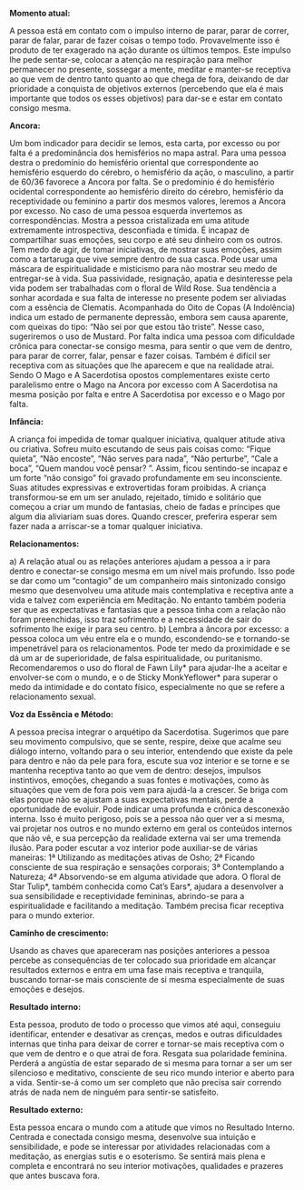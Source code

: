  **Momento atual:**

 A pessoa está em contato com o impulso interno de parar, parar de correr, parar de falar, parar de fazer coisas o tempo todo. Provavelmente isso é produto de ter exagerado na ação durante os últimos tempos. Este impulso lhe pede sentar-se, colocar a atenção na respiração para melhor permanecer no presente, sossegar a mente, meditar e manter-se receptiva ao que vem de dentro tanto quanto ao que chega de fora, deixando de dar prioridade a conquista de objetivos externos (percebendo que ela é mais importante que todos os esses objetivos) para dar-se e estar em contato consigo mesma.  
 
 
 **Ancora:**
 
 Um bom indicador para decidir se lemos, esta carta, por excesso ou por falta é a predominância dos hemisférios no mapa astral. Para uma pessoa destra o predomínio do hemisfério oriental que correspondente ao hemisfério esquerdo do cérebro, o hemisfério da ação, o masculino, a partir de 60/36 favorece a Ancora por falta. Se o predomínio é do hemisfério ocidental correspondente ao hemisfério direito do cérebro, hemisfério da receptividade ou feminino a partir dos mesmos valores, leremos a Ancora por excesso. No caso de uma pessoa esquerda invertemos as correspondências. Mostra a pessoa cristalizada em uma atitude extremamente introspectiva, desconfiada e tímida. É incapaz de compartilhar suas emoções, seu corpo e até seu dinheiro com os outros. Tem medo de agir, de tomar iniciativas, de mostrar suas emoções, assim como a tartaruga que vive sempre dentro de sua casca. Pode usar uma máscara de espiritualidade e misticismo para não mostrar seu medo de entregar-se à vida. Sua passividade, resignação, apatia e desinteresse pela vida podem ser trabalhadas com o floral de Wild Rose. Sua tendência a sonhar acordada e sua falta de interesse no presente podem ser aliviadas com a essência de Clematis. Acompanhada do Oito de Copas (A Indolência) indica um estado de permanente depressão, embora sem causa aparente, com queixas do tipo: “Não sei por que estou tão triste”. Nesse caso, sugeriremos o uso de Mustard. Por falta indica uma pessoa com dificuldade crônica para conectar-se consigo mesma, para sentir o que vem de dentro, para parar de correr, falar, pensar e fazer coisas. Também é difícil ser receptiva com as situações que lhe aparecem e que na realidade atrai. Sendo O Mago e A Sacerdotisa opostos complementares existe certo paralelismo entre o Mago na Ancora por excesso com A Sacerdotisa na mesma posição por falta e entre A Sacerdotisa por excesso e o Mago por falta. 


**Infância:**

 A criança foi impedida de tomar qualquer iniciativa, qualquer atitude ativa ou criativa. Sofreu muito escutando de seus pais coisas como: “Fique quieta”, “Não encoste”, “Não serves para nada”, “Não perturbe”, “Cale a boca”, “Quem mandou você pensar? ”. Assim, ficou sentindo-se incapaz e um forte “não consigo” foi gravado profundamente em seu inconsciente. Suas atitudes expressivas e extrovertidas foram proibidas. A criança transformou-se em um ser anulado, rejeitado, tímido e solitário que começou a criar um mundo de fantasias, cheio de fadas e príncipes que algum dia aliviariam suas dores. Quando crescer, preferira esperar sem fazer nada a arriscar-se a tomar qualquer iniciativa. 


**Relacionamentos:**

 a) A relação atual ou as relações anteriores ajudam a pessoa a ir para dentro e conectar-se consigo mesma em um nível mais profundo. Isso pode se dar como um “contagio” de um companheiro mais sintonizado consigo mesmo que desenvolveu uma atitude mais contemplativa e receptiva ante a vida e talvez com experiência em Meditação. No entanto também poderia ser que as expectativas e fantasias que a pessoa tinha com a relação não foram preenchidas, isso traz sofrimento e a necessidade de sair do sofrimento lhe exige ir para seu centro. b) Lembra a âncora por excesso: a pessoa coloca um véu entre ela e o mundo, escondendo-se e tornando-se impenetrável para os relacionamentos. Pode ter medo da proximidade e se dá um ar de superioridade, de falsa espiritualidade, ou puritanismo. Recomendaremos o uso do floral de Fawn Lily* para ajudar-lhe a aceitar e envolver-se com o mundo, e o de Sticky MonkYeflower* para superar o medo da intimidade e do contato físico, especialmente no que se refere a relacionamento sexual. 


**Voz da Essência e Método:**

 A pessoa precisa integrar o arquétipo da Sacerdotisa. Sugerimos que pare seu movimento compulsivo, que se sente, respire, deixe que acalme seu diálogo interno, voltando para o seu interior, entendendo que existe da pele para dentro e não da pele para fora, escute sua voz interior e se torne e se mantenha receptiva tanto ao que vem de dentro: desejos, impulsos instintivos, emoções, chegando a suas fontes e motivações, como às situações que vem de fora pois vem para ajudá-la a crescer. Se briga com elas porque não se ajustam a suas expectativas mentais, perde a oportunidade de evoluir. Pode indicar uma profunda e crônica desconexão interna. Isso é muito perigoso, pois se a pessoa não quer ver a si mesma, vai projetar nos outros e no mundo externo em geral os conteúdos internos que não vê, e sua percepção da realidade externa vai ser uma tremenda ilusão. Para poder escutar a voz interior pode auxiliar-se de várias maneiras: 1ª Utilizando as meditações ativas de Osho; 2ª Ficando consciente de sua respiração e sensações corporais; 3ª Contemplando a Natureza; 4ª Absorvendo-se em alguma atividade que adora. O floral de Star Tulip*, também conhecida como Cat’s Ears*, ajudara a desenvolver a sua sensibilidade e receptividade femininas, abrindo-se para a espiritualidade e facilitando a meditação. Também precisa ficar receptiva para o mundo exterior. 


**Caminho de crescimento:**

 Usando as chaves que apareceram nas posições anteriores a pessoa percebe as consequências de ter colocado sua prioridade em alcançar resultados externos e entra em uma fase mais receptiva e tranquila, buscando tornar-se mais consciente de si mesma especialmente de suas emoções e desejos. 


**Resultado interno:**

 Esta pessoa, produto de todo o processo que vimos até aqui, conseguiu identificar, entender e desativar as crenças, medos e outras dificuldades internas que tinha para deixar de correr e tornar-se mais receptiva com o que vem de dentro e o que atrai de fora. Resgata sua polaridade feminina. Perderá a angústia de estar separado de si mesma para tornar a ser um ser silencioso e meditativo, consciente de seu rico mundo interior e aberto para a vida. Sentir-se-á como um ser completo que não precisa sair correndo atrás de nada nem de ninguém para sentir-se satisfeito. 


**Resultado externo:**

 Esta pessoa encara o mundo com a atitude que vimos no Resultado Interno. Centrada e conectada consigo mesma, desenvolve sua intuição e sensibilidade, e pode se interessar por atividades relacionadas com a meditação, as energias sutis e o esoterismo. Se sentirá mais plena e completa e encontrará no seu interior motivações, qualidades e prazeres que antes buscava fora. 
